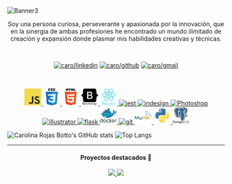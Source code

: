 ![Banner3](https://github.com/retori8/retori8/assets/120288106/455e1655-c78f-4441-a7de-f9d1a462d2c2)

<p align="center">Soy una persona curiosa, perseverante y apasionada por la innovación, que en la sinergia de ambas profesiones he encontrado un mundo ilimitado de creación y expansión donde plasmar mis habilidades creativas y técnicas. </p> 
<br/>
<p align="center">   
<a href="https://www.linkedin.com/in/carolina-rojas-botto/"> <img src="https://img.shields.io/badge/-LinkedIn-blue?style=flat&logo=Linkedin&logoColor=white" alt="caro/linkedin" height="25"/></a> <a href="https://github.com/retori8"> <img src="https://img.shields.io/badge/-Github-000?style=flat&logo=Github&logoColor=white" alt="caro/github" height="25"/></a> <a href="mailto:carolinarbotto@gmail.com"> <img src="https://img.shields.io/badge/-Email-c14438?style=flat&logo=Gmail&logoColor=white&link=mailto:carolinarbotto@gmail.com" alt="caro/gmail" height="25"/></a></p>
<br/>

<p align="center"> <a href="https://developer.mozilla.org/en-US/docs/Web/JavaScript" target="_blank" rel="noreferrer"> <img src="https://raw.githubusercontent.com/devicons/devicon/master/icons/javascript/javascript-original.svg" alt="javascript" width="40" height="40"/> </a> <a href="https://www.w3schools.com/css/" target="_blank" rel="noreferrer"> <img src="https://raw.githubusercontent.com/devicons/devicon/master/icons/css3/css3-original-wordmark.svg" alt="css3" width="40" height="40"/> </a> <a href="https://www.w3.org/html/" target="_blank" rel="noreferrer"> <img src="https://raw.githubusercontent.com/devicons/devicon/master/icons/html5/html5-original-wordmark.svg" alt="html5" width="40" height="40"/> <a href="https://getbootstrap.com" target="_blank" rel="noreferrer"> <img src="https://raw.githubusercontent.com/devicons/devicon/master/icons/bootstrap/bootstrap-plain-wordmark.svg" alt="bootstrap" width="40" height="40"/> </a> <a href="https://reactjs.org/" target="_blank" rel="noreferrer"> <img src="https://raw.githubusercontent.com/devicons/devicon/master/icons/react/react-original-wordmark.svg" alt="react" width="40" height="40"/> </a> <a href="https://jestjs.io" target="_blank" rel="noreferrer"> <img src="https://www.vectorlogo.zone/logos/jestjsio/jestjsio-icon.svg" alt="jest" width="40" height="40"/> </a> <a href="https://www.adobe.com/cl/products/indesign.html" target="_blank" rel="noreferrer"> <img src="https://cdn.worldvectorlogo.com/logos/adobe-indesign-cs6.svg" alt="indesign" width="40" height="40"/> </a> <a href="https://www.adobe.com/cl/products/photoshop.html" target="_blank" rel="noreferrer"> <img src="https://cdn.worldvectorlogo.com/logos/adobe-photoshop-cs6.svg" alt="Photoshop" width="40" height="40"/> </a> <a href="https://www.adobe.com/in/products/illustrator.html" target="_blank" rel="noreferrer"> <img src="https://cdn.worldvectorlogo.com/logos/adobe-illustrator-cs6.svg" alt="illustrator" width="40" height="40"/> </a> <a href="https://flask.palletsprojects.com/" target="_blank" rel="noreferrer"> <img src="https://www.vectorlogo.zone/logos/pocoo_flask/pocoo_flask-icon.svg" alt="flask" width="40" height="40"/> </a> <a href="https://www.docker.com/" target="_blank" rel="noreferrer"> <img src="https://raw.githubusercontent.com/devicons/devicon/master/icons/docker/docker-original-wordmark.svg" alt="docker" width="40" height="40"/> </a> <a href="https://git-scm.com/" target="_blank" rel="noreferrer"> <img src="https://www.vectorlogo.zone/logos/git-scm/git-scm-icon.svg" alt="git" width="40" height="40"/> </a> <a href="https://www.mysql.com/" target="_blank" rel="noreferrer"> <img src="https://raw.githubusercontent.com/devicons/devicon/master/icons/mysql/mysql-original-wordmark.svg" alt="mysql" width="40" height="40"/> </a> <a href="https://www.python.org" target="_blank" rel="noreferrer"> <img src="https://raw.githubusercontent.com/devicons/devicon/master/icons/python/python-original.svg" alt="python" width="40" height="40"/> </a> <a href="https://www.postgresql.org" target="_blank" rel="noreferrer"> <img src="https://raw.githubusercontent.com/devicons/devicon/master/icons/postgresql/postgresql-original-wordmark.svg" alt="postgresql" width="40" height="40"/>   </a> </p>



![Carolina Rojas Botto's GitHub stats](https://github-readme-stats.vercel.app/api?username=retori8&theme=rose_pine&show_icons=true&hide_border=True&bg_color=2b4b82&card_width=402&line_height=24)
![Top Langs](https://github-readme-stats.vercel.app/api/top-langs/?username=retori8&theme=rose_pine&layout=compact&hide_border=True&bg_color=2b4b82&langs_count=8&card_width=402)
<hr/>
<h4 align="center">Proyectos destacados 📌</h4>
<p align="center">
<a href="https://github.com/retori8/Proyecto-Final-Taks">
  <img src="https://github-readme-stats.vercel.app/api/pin/?username=retori8&repo=Proyecto-Final-Tak&bg_color=2b4b82&theme=rose_pine&card_width=402" />
</a>
<a href="https://github.com/retori8/-Starwars-blog-">
  <img src="https://github-readme-stats.vercel.app/api/pin/?username=retori8&repo=-Starwars-blog-&bg_color=2b4b82&theme=rose_pine&card_width=402" />
</a>
</p>

<!--
[![Readme Card](https://github-readme-stats.vercel.app/api/pin/?username=retori8&repo=Proyecto-Final-Tak&bg_color=2b4b82&theme=rose_pine)](https://github.com/retori8/Proyecto-Final-Tak)
- Soy una apasionada por la innovación :bulb:
- La creatividad es mi superpoder :rocket:
- Vivo en Valparaíso, Chile :anchor:
- Amante del mar :ocean:
- Asidua lectora :orange_book:
-->





<!--
**retori8/retori8** is a ✨ _special_ ✨ repository because its `README.md` (this file) appears on your GitHub profile.

Here are some ideas to get you started:

- 🔭 I’m currently working on ...
- 🌱 I’m currently learning ...
- 👯 I’m looking to collaborate on ...
- 🤔 I’m looking for help with ...
- 💬 Ask me about ...
- 📫 How to reach me: ...
- 😄 Pronouns: ...
- ⚡ Fun fact: ...
-->
